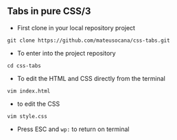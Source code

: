 ## Tabs in pure CSS/3
 
- First clone in your local repository project
```
git clone https://github.com/mateusocana/css-tabs.git
```
- To enter into the project repository
```
cd css-tabs
```
- To edit the HTML and CSS directly from the terminal
```
vim index.html 
```
- to edit the CSS
```
vim style.css
```
- Press ESC and ```wp:``` to return on terminal

